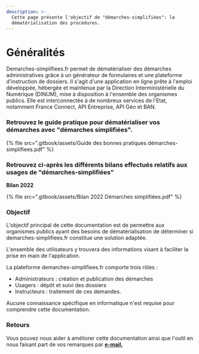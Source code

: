 ```yaml
---
description: >-
  Cette page présente l'objectif de "démarches-simplifiées": la
  dématérialisation des procédures.
---
```


# Généralités

Demarches-simplifiees.fr permet de dématérialiser des démarches administratives grâce à un générateur de formulaires et une plateforme d'instruction de dossiers. Il s'agit d'une application en ligne prête à l'emploi développée, hébergée et maintenue par la Direction Interministérielle du Numérique (DINUM), mise à disposition à l'ensemble des organismes publics. Elle est interconnectée à de nombreux services de l'Etat, notamment France Connect, API Entreprise, API Géo et BAN.

### Retrouvez le guide pratique pour dématérialiser vos démarches avec "démarches simplifiées".

{% file src=".gitbook/assets/Guide des bonnes pratiques démarches-simplifiees.pdf" %}

### **Retrouvez ci-après les différents bilans effectués relatifs aux usages de "démarches-simplifiées"**

**Bilan 2022**

{% file src=".gitbook/assets/Bilan 2022 Démarches simplifiées.pdf" %}

### Objectif

L'objectif principal de cette documentation est de permettre aux organismes publics ayant des besoins de dématérialisation de déterminer si demarches-simplifiees.fr constitue une solution adaptée.

L'ensemble des utilisateurs y trouvera des informations visant à faciliter la prise en main de l'application.

La plateforme demarches-simplifiees.fr comporte trois rôles :

* Administrateurs : création et publication des démarches
* Usagers : dépôt et suivi des dossiers
* Instructeurs : traitement de ces demandes.

Aucune connaissance spécifique en informatique n'est requise pour comprendre cette documentation.

### Retours

Vous pouvez nous aider à améliorer cette documentation ainsi que l'outil en nous faisant part de vos remarques par [**e-mail.**](mailto:contact@demarches-simplifiees.fr)

